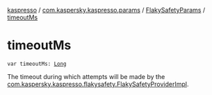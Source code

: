 [kaspresso](../../index.md) / [com.kaspersky.kaspresso.params](../index.md) / [FlakySafetyParams](index.md) / [timeoutMs](./timeout-ms.md)

# timeoutMs

`var timeoutMs: `[`Long`](https://kotlinlang.org/api/latest/jvm/stdlib/kotlin/-long/index.html)

The timeout during which attempts will be made by the
[com.kaspersky.kaspresso.flakysafety.FlakySafetyProviderImpl](../../com.kaspersky.kaspresso.flakysafety/-flaky-safety-provider-impl/index.md).


